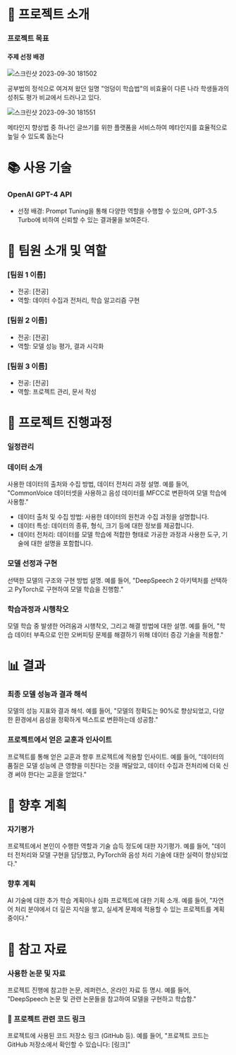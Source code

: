# 📢 프로젝트 소개
### 프로젝트 목표
#### 주제 선정 배경
![스크린샷 2023-09-30 181502](https://github.com/Blessian/MetaTraining_AI/assets/74029539/27090ed3-66e1-4a2c-87a3-bf91ed9e3b3a)

공부법의 정석으로 여겨져 왔던 일명 "엉덩이 학습법"의 비효율이 다른 나라 학생들과의 성취도 평가 비교에서 드러나고 있다.

![스크린샷 2023-09-30 181551](https://github.com/Blessian/MetaTraining_AI/assets/74029539/5aedba1d-0c58-4662-8f12-bd19fbb5a06a)

메타인지 향상법 중 하나인 글쓰기를 위한 플랫폼을 서비스하여 메타인지를 효율적으로 높일 수 있도록 돕는다

# 📚 사용 기술
### OpenAI GPT-4 API
- 선정 배경: Prompt Tuning을 통해 다양한 역할을 수행할 수 있으며, GPT-3.5 Turbo에 비하여 신뢰할 수 있는 결과물을 보여준다.

# 👥 팀원 소개 및 역할
### [팀원 1 이름]
- 전공: [전공]
- 역할: 데이터 수집과 전처리, 학습 알고리즘 구현
### [팀원 2 이름]
- 전공: [전공]
- 역할: 모델 성능 평가, 결과 시각화
### [팀원 3 이름]
- 전공: [전공]
- 역할: 프로젝트 관리, 문서 작성

# 📅 프로젝트 진행과정
### 일정관리
### 데이터 소개
사용한 데이터의 출처와 수집 방법, 데이터 전처리 과정 설명. 예를 들어, "CommonVoice 데이터셋을 사용하고 음성 데이터를 MFCC로 변환하여 모델 학습에 사용함."
- 데이터 출처 및 수집 방법: 사용한 데이터의 원천과 수집 과정을 설명합니다.
- 데이터 특성: 데이터의 종류, 형식, 크기 등에 대한 정보를 제공합니다.
- 데이터 전처리: 데이터를 모델 학습에 적합한 형태로 가공한 과정과 사용한 도구, 기술에 대한 설명을 포함합니다.
### 모델 선정과 구현
선택한 모델의 구조와 구현 방법 설명. 예를 들어, "DeepSpeech 2 아키텍처를 선택하고 PyTorch로 구현하여 모델 학습을 진행함."
### 학습과정과 시행착오
모델 학습 중 발생한 어려움과 시행착오, 그리고 해결 방법에 대한 설명. 예를 들어, "학습 데이터 부족으로 인한 오버피팅 문제를 해결하기 위해 데이터 증강 기술을 적용함."

# 📊  결과
### 최종 모델 성능과 결과 해석
모델의 성능 지표와 결과 해석. 예를 들어, "모델의 정확도는 90%로 향상되었고, 다양한 환경에서 음성을 정확하게 텍스트로 변환하는데 성공함."
### 프로젝트에서 얻은 교훈과 인사이트
프로젝트를 통해 얻은 교훈과 향후 프로젝트에 적용할 인사이트. 예를 들어, "데이터의 품질은 모델 성능에 큰 영향을 미친다는 것을 깨달았고, 데이터 수집과 전처리에 더욱 신경 써야 한다는 교훈을 얻었다."

# 📝 향후 계획
### 자기평가
프로젝트에서 본인이 수행한 역할과 기술 습득 정도에 대한 자기평가. 예를 들어, "데이터 전처리와 모델 구현을 담당했고, PyTorch와 음성 처리 기술에 대한 실력이 향상되었다."
### 향후 계획
AI 기술에 대한 추가 학습 계획이나 심화 프로젝트에 대한 기획 소개. 예를 들어, "자연어 처리 분야에서 더 깊은 지식을 쌓고, 실세계 문제에 적용할 수 있는 프로젝트를 계획 중이다."

# 🔗 참고 자료
### 사용한 논문 및 자료
프로젝트 진행에 참고한 논문, 레퍼런스, 온라인 자료 등 명시. 예를 들어, "DeepSpeech 논문 및 관련 논문들을 참고하여 모델을 구현하고 학습함."
### 🔗 프로젝트 관련 코드 링크
프로젝트에 사용된 코드 저장소 링크 (GitHub 등). 예를 들어, "프로젝트 코드는 GitHub 저장소에서 확인할 수 있습니다: [링크]"
